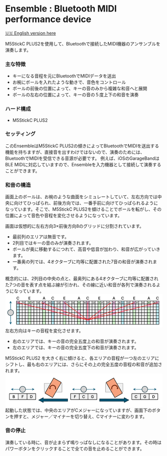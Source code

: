 # Ensemble : Bluetooth MIDI performance device


[🇺🇸 English version here](README.md)

M5StickC PLUS2を使用して、Bluetoothで接続したMIDI機器のアンサンブルを演奏します。

### 主な特徴
- キーになる音程を元にBluetoothでMIDIデータを送出
- お椀にボールを入れたような動きで、音色をコントロール
- ボールの前後の位置によって、キーの音のみから複雑な和音へと展開
- ボールの左右の位置によって、キーの音の５度上下の和音を演奏

### ハード構成
- M5StickC PLUS2

### セッティング
このEnsembleはM5StickC PLUS2の傾きによってBluetoothでMIDIを送出する機能を持ちますが、直接音を出すわけではないので、演奏のためには、BluetoothでMIDIを受信できる音源が必要です。
例えば、iOSのGarageBandはBLE MIDIに対応していますので、Ensembleを入力機器として接続して演奏することができます。

### 和音の構造
画面上のボールは、お椀のような曲面をシミュレートしていて、左右方向では中央に向けてひっぱられ、前後方向では、一番手前に向けてひっぱられるようになっています。そこで、M5StickC PLUS2を傾けることでボールを転がし、その位置によって音色や音程を変化させるようになっています。

画面は仮想的に左右方向3×前後方向8のグリッドに分割されています。
- 最前列のエリアは無音です。
- 2列目ではキーの音のみが演奏されます。
- ボールが奥に移動するにつれて、高音や低音が加わり、和音が広がっていきます。
- 一番奥の列では、4オクターブに均等に配置された7音の和音が演奏されます。

概念的には、2列目の中央の点と、最奥列にある4オクターブに均等に配置された7つの音を表す点を結ぶ線が引かれ、その線に近い和音が各列で演奏されるようになっています。
<img src="images/code1.png" align="center" width="850">
左右方向はキーの音程を変化させます。
- 右のエリアでは、キーの音の完全五度上の和音が演奏されます。
- 左のエリアでは、キーの音の完全五度下の和音が演奏されます。

M5StickC PLUS2 を大きく右に傾けると、各エリアの音程が一つ左のエリアにシフトし、最も右のエリアには、さらにその上の完全五度の音程の和音が追加されます。
<img src="images/code2.png" align="center" width="850">
起動した状態では、中央のエリアがCメジャーになっていますが、画面下のボタンを押すと、メジャー／マイナーを切り替え、Cマイナーに変わります。

### 音の停止
演奏している時に、音が止まらず鳴りっぱなしになることがあります。その時はパワーボタンをクリックすることで全ての音を止めることができます。




